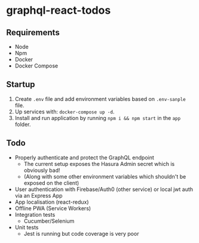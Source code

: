 # graphql-react-todos

## Requirements
* Node
* Npm
* Docker
* Docker Compose

## Startup
1. Create `.env` file and add environment variables based on `.env-sanple` file.
2. Up services with: `docker-compose up -d`.
3. Install and run application by running `npm i && npm start` in the `app` folder.

## Todo
* Properly authenticate and protect the GraphQL endpoint
  * The current setup exposes the Hasura Admin secret which is obviously bad!
  * (Along with some other environment variables which shouldn't be exposed on the client)
* User authentication with Firebase/Auth0 (other service) or local jwt auth via an Express App
* App localisation (react-redux)
* Offline PWA (Service Workers)
* Integration tests
  * Cucumber/Selenium
* Unit tests
  * Jest is running but code coverage is very poor